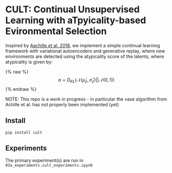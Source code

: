 # CULT: Continual Unsupervised Learning with aTpyicality-based Evironmental Selection



Inspired by [Aachille et al. 2018](https://arxiv.org/abs/1808.06508), we implement a simple continual learning framework with variational autoencoders and generative replay, where new environments are detected using the atypicality score of the latents, where atypicality is given by: 

{% raw %}
$$\alpha = D_{KL}(\mathcal{N}(\bar{\mu}_{z}, \bar{\sigma}_z)||\mathcal{N}(0,1))$$
{% endraw %}

NOTE: This repo is a work in progress - in particular the vase algorithm from Achille et al. has not properly been implemented (yet)

## Install

`pip install cult`

## Experiments

The primary experiment(s) are run in `03a_experiments.cult_experiments.ipynb`
